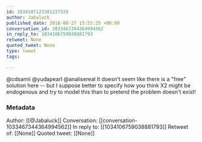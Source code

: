 ```yaml
---
id: 1034107123381227520
author: Jabaluck
published_date: 2018-08-27 15:55:25 +00:00
conversation_id: 1033467344364994562
in_reply_to: 1034106759038881793
retweet: None
quoted_tweet: None
type: tweet
tags:

---
```


@cdsamii @yudapearl @analisereal It doesn't seem like there is a "free" solution here -- but I suppose better to specify how you think X2 might be endogenous and try to model this than to pretend the problem doesn't exist!

### Metadata

Author: [[@Jabaluck]]
Conversation: [[conversation-1033467344364994562]]
In reply to: [[1034106759038881793]]
Retweet of: [[None]]
Quoted tweet: [[None]]
